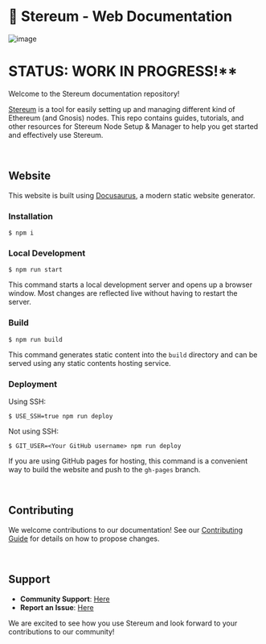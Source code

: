 #  🍄 Stereum - Web Documentation


![image](https://github.com/stereum-dev/ethereum-node/assets/82385103/91bacf27-f9ff-486d-a02b-69676c082c0b)


# STATUS: WORK IN PROGRESS!**

Welcome to the Stereum documentation repository! 

[Stereum](https://github.com/stereum-dev/ethereum-node) is a tool for easily setting up and managing different kind of Ethereum (and Gnosis) nodes.
This repo contains guides, tutorials, and other resources for Stereum Node Setup & Manager to help you get started and effectively use Stereum.  

<br>

## Website

This website is built using [Docusaurus](https://docusaurus.io/), a modern static website generator.

### Installation

```
$ npm i
```

### Local Development

```
$ npm run start
```

This command starts a local development server and opens up a browser window. Most changes are reflected live without having to restart the server.

### Build

```
$ npm run build
```

This command generates static content into the `build` directory and can be served using any static contents hosting service.

### Deployment

Using SSH:

```
$ USE_SSH=true npm run deploy
```

Not using SSH:

```
$ GIT_USER=<Your GitHub username> npm run deploy
```

If you are using GitHub pages for hosting, this command is a convenient way to build the website and push to the `gh-pages` branch.

<br>

## Contributing

We welcome contributions to our documentation! See our [Contributing Guide](link-to-contributing-guide) for details on how to propose changes.

<br>

## Support

- **Community Support**: [Here](https://discord.gg/hYRKAdBz8f)
- **Report an Issue**: [Here](https://github.com/stereum-dev/ethereum-node/issues/new/choose)

We are excited to see how you use Stereum and look forward to your contributions to our community!
